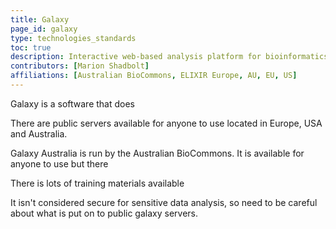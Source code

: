 ```yaml
---
title: Galaxy
page_id: galaxy
type: technologies_standards
toc: true
description: Interactive web-based analysis platform for bioinformatics analyses
contributors: [Marion Shadbolt]
affiliations: [Australian BioCommons, ELIXIR Europe, AU, EU, US]
---
```


Galaxy is a software that does

There are public servers available for anyone to use located in Europe, USA and Australia.

Galaxy Australia is run by the Australian BioCommons. It is available for anyone to use but there 

There is lots of training materials available 

It isn't considered secure for sensitive data analysis, so need to be careful about what is put on to public galaxy servers.
